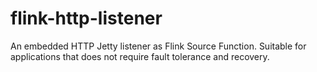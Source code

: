 # flink-http-listener
An embedded HTTP Jetty listener as Flink Source Function. Suitable for applications that does not require fault tolerance and recovery.
